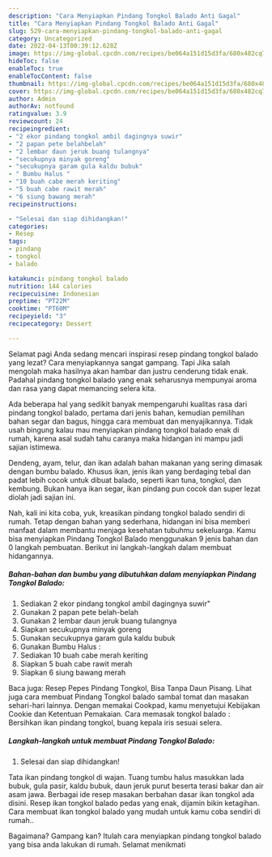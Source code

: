 ```yaml
---
description: "Cara Menyiapkan Pindang Tongkol Balado Anti Gagal"
title: "Cara Menyiapkan Pindang Tongkol Balado Anti Gagal"
slug: 529-cara-menyiapkan-pindang-tongkol-balado-anti-gagal
category: Uncategorized
date: 2022-04-13T00:39:12.628Z
image: https://img-global.cpcdn.com/recipes/be064a151d15d3fa/680x482cq70/pindang-tongkol-balado-foto-resep-utama.jpg
hideToc: false
enableToc: true
enableTocContent: false
thumbnail: https://img-global.cpcdn.com/recipes/be064a151d15d3fa/680x482cq70/pindang-tongkol-balado-foto-resep-utama.jpg
cover: https://img-global.cpcdn.com/recipes/be064a151d15d3fa/680x482cq70/pindang-tongkol-balado-foto-resep-utama.jpg
author: Admin
authorAv: notfound
ratingvalue: 3.9
reviewcount: 24
recipeingredient:
- "2 ekor pindang tongkol ambil dagingnya suwir"
- "2 papan pete belahbelah"
- "2 lembar daun jeruk buang tulangnya"
- "secukupnya minyak goreng"
- "secukupnya garam gula kaldu bubuk"
- " Bumbu Halus "
- "10 buah cabe merah keriting"
- "5 buah cabe rawit merah"
- "6 siung bawang merah"
recipeinstructions:

- "Selesai dan siap dihidangkan!"
categories:
- Resep
tags:
- pindang
- tongkol
- balado

katakunci: pindang tongkol balado 
nutrition: 144 calories
recipecuisine: Indonesian
preptime: "PT22M"
cooktime: "PT60M"
recipeyield: "3"
recipecategory: Dessert

---
```



Selamat pagi Anda sedang mencari inspirasi resep pindang tongkol balado yang lezat? Cara menyiapkannya sangat gampang. Tapi Jika salah mengolah maka hasilnya akan hambar dan justru cenderung tidak enak. Padahal pindang tongkol balado yang enak seharusnya mempunyai aroma dan rasa yang dapat memancing selera kita.


Ada beberapa hal yang sedikit banyak mempengaruhi kualitas rasa dari pindang tongkol balado, pertama dari jenis bahan, kemudian pemilihan bahan segar dan bagus, hingga cara membuat dan menyajikannya. Tidak usah bingung kalau mau menyiapkan pindang tongkol balado enak di rumah, karena asal sudah tahu caranya maka hidangan ini mampu jadi sajian istimewa.

Dendeng, ayam, telur, dan ikan adalah bahan makanan yang sering dimasak dengan bumbu balado. Khusus ikan, jenis ikan yang berdaging tebal dan padat lebih cocok untuk dibuat balado, seperti ikan tuna, tongkol, dan kembung. Bukan hanya ikan segar, ikan pindang pun cocok dan super lezat diolah jadi sajian ini.


Nah, kali ini kita coba, yuk, kreasikan pindang tongkol balado sendiri di rumah. Tetap dengan bahan yang sederhana, hidangan ini bisa memberi manfaat dalam membantu menjaga kesehatan tubuhmu sekeluarga. Kamu bisa menyiapkan Pindang Tongkol Balado menggunakan 9 jenis bahan dan 0 langkah pembuatan. Berikut ini langkah-langkah dalam membuat hidangannya.

<!--inarticleads1-->

##### Bahan-bahan dan bumbu yang dibutuhkan dalam menyiapkan Pindang Tongkol Balado:

1. Sediakan 2 ekor pindang tongkol ambil dagingnya suwir&#34;
1. Gunakan 2 papan pete belah-belah
1. Gunakan 2 lembar daun jeruk buang tulangnya
1. Siapkan secukupnya minyak goreng
1. Gunakan secukupnya garam gula kaldu bubuk
1. Gunakan  Bumbu Halus :
1. Sediakan 10 buah cabe merah keriting
1. Siapkan 5 buah cabe rawit merah
1. Siapkan 6 siung bawang merah


Baca juga: Resep Pepes Pindang Tongkol, Bisa Tanpa Daun Pisang. Lihat juga cara membuat Pindang Tongkol balado sambal tomat dan masakan sehari-hari lainnya. Dengan memakai Cookpad, kamu menyetujui Kebijakan Cookie dan Ketentuan Pemakaian. Cara memasak tongkol balado : Bersihkan ikan pindang tongkol, buang kepala iris sesuai selera. 

<!--inarticleads2-->

##### Langkah-langkah untuk membuat Pindang Tongkol Balado:


1. Selesai dan siap dihidangkan!

Tata ikan pindang tongkol di wajan. Tuang tumbu halus masukkan lada bubuk, gula pasir, kaldu bubuk, daun jeruk purut beserta terasi bakar dan air asam jawa. Berbagai ide resep masakan berbahan dasar ikan tongkol ada disini. Resep ikan tongkol balado pedas yang enak, dijamin bikin ketagihan. Cara membuat ikan tongkol balado yang mudah untuk kamu coba sendiri di rumah.. 

Bagaimana? Gampang kan? Itulah cara menyiapkan pindang tongkol balado yang bisa anda lakukan di rumah. Selamat menikmati
